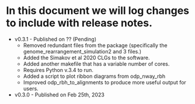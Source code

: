 # In this document we will log changes to include with release notes.
- v0.3.1 - Published on ?? (Pending)
  - Removed redundant files from the package (specifically the genome_rearrangement_simulation2 and 3 files.)
  - Added the Simakov et al 2020 CLGs to the software.
  - Added another makefile that has a variable number of cores.
  - Requires Python v.3.4 to run.
  - Added a script to plot ribbon diagrams from odp_nway_rbh
  - Improved odp_rbh_to_alignments to produce more useful output for users.
- v0.3.0 - Published on Feb 25th, 2023